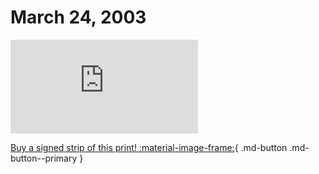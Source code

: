 # March 24, 2003

![](https://www.achewood.com/comic.php?date=03242003)

[Buy a signed strip of this print! :material-image-frame:](https://achewood-holiday-pop-up.myshopify.com/products/strip#03242003){ .md-button .md-button--primary }
